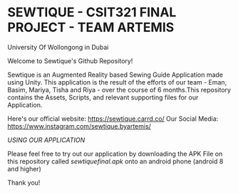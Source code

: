 # SEWTIQUE - CSIT321 FINAL PROJECT - TEAM ARTEMIS
University Of Wollongong in Dubai

Welcome to Sewtique's Github Repository!

Sewtique is an Augmented Reality based Sewing Guide Application made using Unity. This application is the result of the efforts of our team - Eman, Basim, Mariya, Tisha and Riya - over the course of 6 months.This repository contains the Assets, Scripts, and relevant supporting files for our Application.

Here's our official website: https://sewtique.carrd.co/
Our Social Media: https://www.instagram.com/sewtique.byartemis/

_USING OUR APPLICATION_

Please feel free to try out our application by downloading the APK File on this repository called *sewtiquefinal.apk* onto an android phone (android 8 and higher) 

Thank you! 







 
